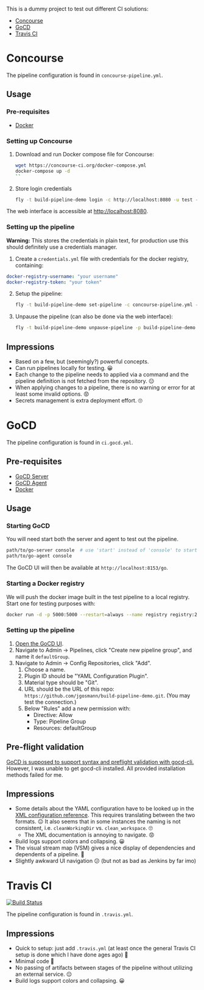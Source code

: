 This is a dummy project to test out different CI solutions:

* [Concourse](https://concourse-ci.org/)
* [GoCD](https://www.gocd.org/)
* [Travis CI](https://travis-ci.com/)


# Concourse

The pipeline configuration is found in `concourse-pipeline.yml`.

## Usage

### Pre-requisites

* [Docker](https://www.docker.com/)


### Setting up Concourse

1. Download and run Docker compose file for Concourse:
   ```bash
   wget https://concourse-ci.org/docker-compose.yml
   docker-compose up -d
   ``
2. Store login credentials
   ```bash
   fly -t build-pipeline-demo login -c http://localhost:8080 -u test -p test
   ```
   
The web interface is accessible at [http://localhost:8080](http://localhost:8080).

### Setting up the pipeline

**Warning:** This stores the credentials in plain text, for production use this
should definitely use a credentials manager.

1. Create a `credentials.yml` file with credentials for the docker registry, containing:
  ```yaml
  docker-registry-username: "your username"
  docker-registry-token: "your token"
  ```
2. Setup the pipeline:
   ```bash
   fly -t build-pipeline-demo set-pipeline -c concourse-pipeline.yml -p build-pipeline-demo -l credentials.yml
   ```
3. Unpause the pipeline (can also be done via the web interface):
   ```bash
   fly -t build-pipeline-demo unpause-pipeline -p build-pipeline-demo
   ```
   
## Impressions

* Based on a few, but (seemingly?) powerful concepts.
* Can run pipelines locally for testing. 😀
* Each change to the pipeline needs to applied via a command and the pipeline
  definition is not fetched from the repository. 😐
* When applying changes to a pipeline, there is no warning or error for at least
  some invalid options. 😡
* Secrets management is extra deployment effort. 🙄


# GoCD

The pipeline configuration is found in `ci.gocd.yml`.

## Pre-requisites

* [GoCD Server](https://www.gocd.org/download)
* [GoCD Agent](https://www.gocd.org/download)
* [Docker](https://www.docker.com/)


## Usage

### Starting GoCD

You will need start both the server and agent to test out the pipeline.

```bash
path/to/go-server console  # use 'start' instead of 'console' to start as daemon
path/to/go-agent console
```

The GoCD UI will then be available at `http://localhost:8153/go`.


### Starting a Docker registry

We will push the docker image built in the test pipeline to a local registry.
Start one for testing purposes with:

```bash
docker run -d -p 5000:5000 --restart=always --name registry registry:2
```


### Setting up the pipeline

1. [Open the GoCD UI](http://localhost:8153/go).
2. Navigate to Admin → Pipelines, click "Create new pipeline group", and name it
   `defaultGroup`.
3. Navigate to Admin → Config Repositories, click "Add".
   1. Choose a name.
   2. Plugin ID should be "YAML Configuration Plugin".
   3. Material type should be "Git".
   4. URL should be the URL of this repo: `https://github.com/jgosmann/build-pipeline-demo.git`.
      (You may test the connection.)
   5. Below "Rules" add a new permission with:
      - Directive: Allow
      - Type: Pipeline Group
      - Resources: defaultGroup


## Pre-flight validation

[GoCD is supposed to support syntax and preflight validation with gocd-cli.](https://github.com/tomzo/gocd-yaml-config-plugin#validation)
However, I was unable to get gocd-cli installed.
All provided installation methods failed for me.


## Impressions

* Some details about the YAML configuration have to be looked up in the [XML
  configuration reference](https://docs.gocd.org/current/configuration/configuration_reference.html).
  This requires translating between the two formats. 😐 It also seems that in
  some instances the naming is not consistent, i.e. `cleanWorkingDir` vs.
  `clean_workspace`. 🙄
  * The XML documentation is annoying to navigate. 😡
* Build logs support colors and collapsing. 😀
* The visual stream map (VSM) gives a nice display of dependencies and
  dependents of a pipeline. 🙂
* Slightly awkward UI navigation 😕 (but not as bad as Jenkins by far imo)


# Travis CI

[![Build Status](https://travis-ci.com/jgosmann/build-pipeline-demo.svg?branch=master)](https://travis-ci.com/jgosmann/build-pipeline-demo)

The pipeline configuration is found in `.travis.yml`.

## Impressions

* Quick to setup: just add `.travis.yml` (at least once the general Travis CI
  setup is done which I have done ages ago) 🙂
* Minimal code 🙂
* No passing of artifacts between stages of the pipeline without utilizing an
  external service. 😐
* Build logs support colors and collapsing. 😀
